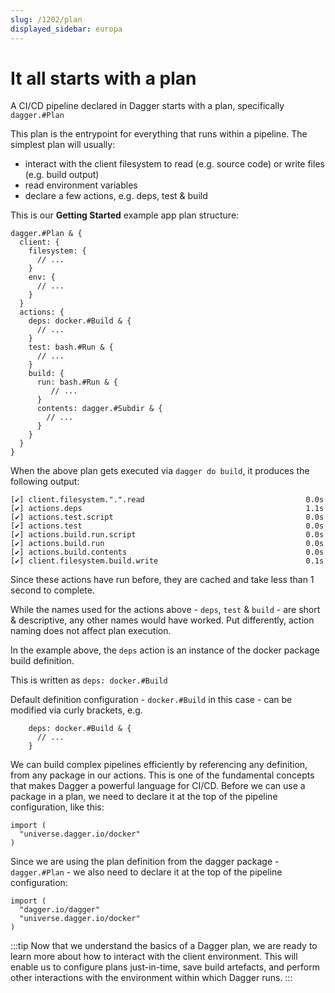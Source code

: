 ```yaml
---
slug: /1202/plan
displayed_sidebar: europa
---
```


# It all starts with a plan

A CI/CD pipeline declared in Dagger starts with a plan, specifically `dagger.#Plan`

This plan is the entrypoint for everything that runs within a pipeline. The simplest plan will usually:

- interact with the client filesystem to read (e.g. source code) or write files (e.g. build output)
- read environment variables
- declare a few actions, e.g. deps, test & build

This is our **Getting Started** example app plan structure:

```cue
dagger.#Plan & {
  client: {
    filesystem: {
      // ...
    }
    env: {
      // ...
    }
  }
  actions: {
    deps: docker.#Build & {
      // ...
    }
    test: bash.#Run & {
      // ...
    }
    build: {
      run: bash.#Run & {
         // ...
      }
      contents: dagger.#Subdir & {
        // ...
      }
    }
  }
}
```

When the above plan gets executed via `dagger do build`, it produces the following output:

```shell
[✔] client.filesystem.".".read                                    0.0s
[✔] actions.deps                                                  1.1s
[✔] actions.test.script                                           0.0s
[✔] actions.test                                                  0.0s
[✔] actions.build.run.script                                      0.0s
[✔] actions.build.run                                             0.0s
[✔] actions.build.contents                                        0.0s
[✔] client.filesystem.build.write                                 0.1s
```

Since these actions have run before, they are cached and take less than 1 second to complete.

While the names used for the actions above - `deps`, `test` & `build` - are short & descriptive,
any other names would have worked. Put differently, action naming does not affect plan execution.

In the example above, the `deps` action is an instance of the docker package build definition.

This is written as `deps: docker.#Build`

Default definition configuration - `docker.#Build` in this case - can be modified via curly brackets, e.g.

```cue
    deps: docker.#Build & {
      // ...
    }
```

We can build complex pipelines efficiently by referencing any definition, from any package in our actions.
This is one of the fundamental concepts that makes Dagger a powerful language for CI/CD.
Before we can use a package in a plan, we need to declare it at the top of the pipeline configuration, like this:

```cue
import (
  "universe.dagger.io/docker"
)
```

Since we are using the plan definition from the dagger package - `dagger.#Plan` - we also need to declare it at the top of the pipeline configuration:

```cue
import (
  "dagger.io/dagger"
  "universe.dagger.io/docker"
)
```

:::tip
Now that we understand the basics of a Dagger plan, we are ready to learn more about how to interact with the client environment.
This will enable us to configure plans just-in-time, save build artefacts, and perform other interactions with the environment within which Dagger runs.
:::
